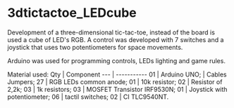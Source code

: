 # 3dtictactoe_LEDcube

Development of a three-dimensional tic-tac-toe, instead of the board is used a cube of LED's RGB. A control was developed with 7 switches and a joystick that uses two potentiometers for space movements.

Arduino was used for programming controls, LEDs lighting and game rules.

Material used:
Qty | Component
--- | -----------
01  | Arduino UNO;
    | Cables Jumpers;
27  | RGB LEDs common anode;
01  | 10k resistor;
02  | Resistor of 2,2k;
03  | 1k resistors;
03  | MOSFET Transistor IRF9530N;
01  | Joystick with potentiometer;
06  | tactil switches;
02  | CI TLC9540NT.

